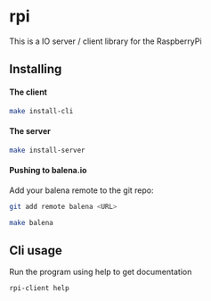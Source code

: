# rpi

This is a IO server / client library for the RaspberryPi

## Installing

#### The client

```bash
make install-cli
```

#### The server

```bash
make install-server
```

#### Pushing to balena.io

Add your balena remote to the git repo:

```bash
git add remote balena <URL>
```

```bash
make balena
```

## Cli usage

Run the program using help to get documentation

```
rpi-client help
```

